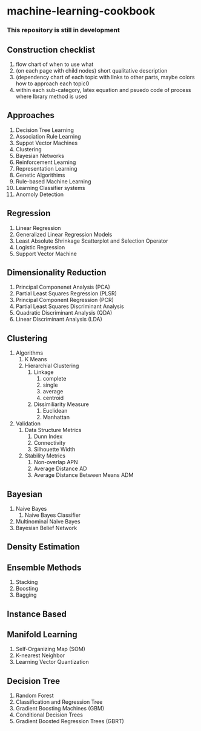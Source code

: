 # machine-learning-cookbook

### This repository is still in development

## Construction checklist
  1. flow chart of when to use what
  2. (on each page with child nodes) short qualitative description
  3. (dependency chart of each topic with links to other parts, maybe colors 
    how to approach each topic0
  4. within each sub-category, latex equation and psuedo code of process where
  lbrary method is used
  
## Approaches
  1. Decision Tree Learning
  2. Association Rule Learning
  3. Suppot Vector Machines
  4. Clustering
  5. Bayesian Networks
  6. Reinforcement Learning 
  7. Representation Learning 
  8. Genetic Algorithims
  9. Rule-based Machine Learning
  10. Learning Classifier systems
  11. Anomoly Detection
  
## Regression 
  1. Linear Regression
  2. Generalized Linear Regression Models
  3. Least Absolute Shrinkage Scatterplot and Selection Operator 
  4. Logistic Regression
  5. Support Vector Machine
  
## Dimensionality Reduction
  1. Principal Componenet Analysis (PCA)
  2. Partial Least Squares Regression (PLSR)
  3. Principal Component Regression (PCR)
  4. Partial Least Squares Discriminant Analysis
  5. Quadratic Discriminant Analysis (QDA)
  6. Linear Discriminant Analysis (LDA)

## Clustering 
  1. Algorithms 
      1. K Means 
      2. Hierarchial Clustering
          1. Linkage
              1. complete
              2. single
              3. average
              4. centroid
          2. Dissimiliarity Measure 
              1. Euclidean 
              2. Manhattan  
  2. Validation
      1. Data Structure Metrics
          1. Dunn Index
          2. Connectivity 
          3. Silhouette Width
      2. Stability Metrics
          1. Non-overlap APN
          2. Average Distance AD
          3. Average Distance Between Means ADM 

## Bayesian       
  1. Naive Bayes
      1. Naive Bayes Classifier
  2. Multinominal Naive Bayes
  3. Bayesian Belief Network 

## Density Estimation

## Ensemble Methods
  1. Stacking 
  2. Boosting 
  3. Bagging

## Instance Based
## Manifold Learning 
  1. Self-Organizing Map (SOM)
  2. K-nearest Neighbor
  3. Learning Vector Quantization
  
## Decision Tree
  1. Random Forest
  2. Classification and Regression Tree
  3. Gradient Boosting Machines (GBM)
  4. Conditional Decision Trees
  5. Gradient Boosted Regression Trees (GBRT)
